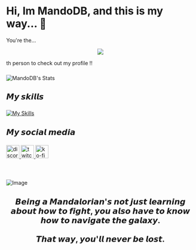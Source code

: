 <h1 align="left">Hi, Im MandoDB, and this is my way... 🌌</h1>

<p align="left">You're the...</p>
<p align="center">
  <img src ="https://profile-counter.glitch.me/MandoDB/count.svg"/>
</p>
<p align="left">th person to check out my profile !!</p>

###

![MandoDB's Stats](https://github-readme-stats.vercel.app/api?username=mandodb&show_icons=true&theme=radical)

###

<h2 align="left">𝙈𝙮 𝙨𝙠𝙞𝙡𝙡𝙨</h2>

###

[![My Skills](https://skillicons.dev/icons?i=js,html,css,sass,bots,discordjs,figma,git,github,ai,linux,windows,nodejs,npm,powershell,bash,react,sqlite,mysql,vscode)](https://skillicons.dev)

###

<h2 align="left">𝙈𝙮 𝙨𝙤𝙘𝙞𝙖𝙡 𝙢𝙚𝙙𝙞𝙖</h2>

###

<div align="left">
  <a href="https://discord.gg/la-station" target="_blank">
    <img src="https://img.shields.io/static/v1?message=Discord&logo=discord&label=&color=7289DA&logoColor=white&labelColor=&style=for-the-badge" height="35" alt="discord logo"  />
  </a>
  <a href="https://twitch.tv/themandodb" target="_blank">
    <img src="https://img.shields.io/static/v1?message=Twitch&logo=twitch&label=&color=9146FF&logoColor=white&labelColor=&style=for-the-badge" height="35" alt="twitch logo"  />
  </a>
  <a href="https://ko.fi/mandodb" target="_blank">
    <img src="https://img.shields.io/static/v1?message=Ko-fi&logo=ko-fi&label=&color=F16061&logoColor=white&labelColor=&style=for-the-badge" height="35" alt="ko-fi logo"  />
  </a>
</div>

###

<br clear="both">

![Image](https://media.discordapp.net/attachments/688722877377544279/1242788143644672001/image.png?ex=664f1c27&is=664dcaa7&hm=c628f08b14a835b315c4933a375a8018b88fb23ba2100db24d3eab9fcacd9d92&=&format=webp&quality=lossless&width=1100&height=534)

###

<h2 align="center">𝘽𝙚𝙞𝙣𝙜 𝙖 𝙈𝙖𝙣𝙙𝙖𝙡𝙤𝙧𝙞𝙖𝙣'𝙨 𝙣𝙤𝙩 𝙟𝙪𝙨𝙩 𝙡𝙚𝙖𝙧𝙣𝙞𝙣𝙜 𝙖𝙗𝙤𝙪𝙩 𝙝𝙤𝙬 𝙩𝙤 𝙛𝙞𝙜𝙝𝙩, 𝙮𝙤𝙪 𝙖𝙡𝙨𝙤 𝙝𝙖𝙫𝙚 𝙩𝙤 𝙠𝙣𝙤𝙬 𝙝𝙤𝙬 𝙩𝙤 𝙣𝙖𝙫𝙞𝙜𝙖𝙩𝙚 𝙩𝙝𝙚 𝙜𝙖𝙡𝙖𝙭𝙮.<br> <br>𝙏𝙝𝙖𝙩 𝙬𝙖𝙮, 𝙮𝙤𝙪'𝙡𝙡 𝙣𝙚𝙫𝙚𝙧 𝙗𝙚 𝙡𝙤𝙨𝙩.</h2>

###

<br clear="both">

###
